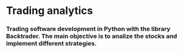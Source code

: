 # Trading analytics
### Trading software development in Python with the library Backtrader. The main objective is to analize the stocks and implement different strategies.
